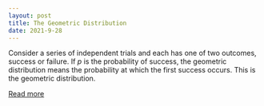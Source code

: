 ```yaml
---
layout: post
title: The Geometric Distribution
date: 2021-9-28
---
```


Consider a series of independent trials and each has one of two outcomes, success or failure.
If $p$ is the probability of success, the geometric distribution means the probability at which the
first success occurs. This is the geometric distribution.

<a href="/pdf/geometric.pdf" target="_blank">Read more</a>

